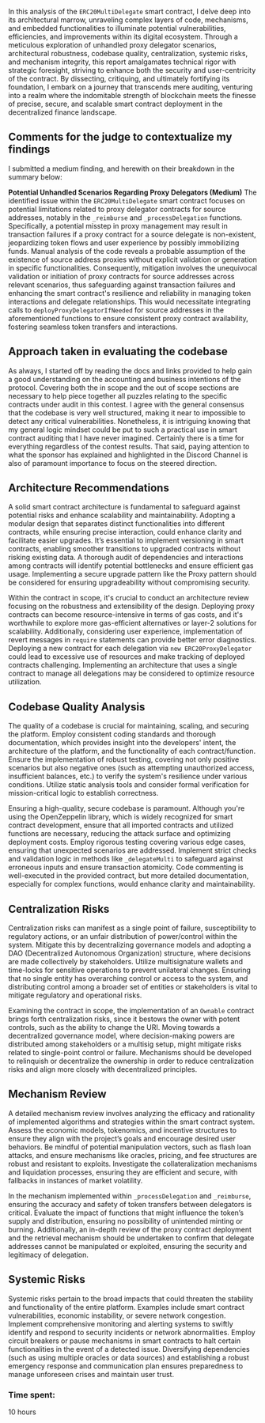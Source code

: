 In this analysis of the `ERC20MultiDelegate` smart contract, I delve deep into its architectural marrow, unraveling complex layers of code, mechanisms, and embedded functionalities to illuminate potential vulnerabilities, efficiencies, and improvements within its digital ecosystem. Through a meticulous exploration of unhandled proxy delegator scenarios, architectural robustness, codebase quality, centralization, systemic risks, and mechanism integrity, this report amalgamates technical rigor with strategic foresight, striving to enhance both the security and user-centricity of the contract. By dissecting, critiquing, and ultimately fortifying its foundation, I embark on a journey that transcends mere auditing, venturing into a realm where the indomitable strength of blockchain meets the finesse of precise, secure, and scalable smart contract deployment in the decentralized finance landscape.

## Comments for the judge to contextualize my findings
I submitted a medium finding, and herewith on their breakdown in the summary below:

**Potential Unhandled Scenarios Regarding Proxy Delegators (Medium)**
The identified issue within the `ERC20MultiDelegate` smart contract focuses on potential limitations related to proxy delegator contracts for source addresses, notably in the `_reimburse` and `_processDelegation` functions. Specifically, a potential misstep in proxy management may result in transaction failures if a proxy contract for a source delegate is non-existent, jeopardizing token flows and user experience by possibly immobilizing funds. Manual analysis of the code reveals a probable assumption of the existence of source address proxies without explicit validation or generation in specific functionalities. Consequently, mitigation involves the unequivocal validation or initiation of proxy contracts for source addresses across relevant scenarios, thus safeguarding against transaction failures and enhancing the smart contract's resilience and reliability in managing token interactions and delegate relationships. This would necessitate integrating calls to `deployProxyDelegatorIfNeeded` for source addresses in the aforementioned functions to ensure consistent proxy contract availability, fostering seamless token transfers and interactions.

## Approach taken in evaluating the codebase
As always, I started off by reading the docs and links provided to help gain a good understanding on the accounting and business intentions of the protocol. Covering both the in scope and the out of scope sections are necessary to help piece together all puzzles relating to the specific contracts under audit in this contest. I agree with the general consensus that the codebase is very well structured, making it near to impossible to detect any critical vulnerabilities. Nonetheless, it is intriguing knowing that my general logic mindset could be put to such a practical use in smart contract auditing that I have never imagined. Certainly there is a time for everything regardless of the contest results. That said, paying attention to what the sponsor has explained and highlighted in the Discord Channel is also of paramount importance to focus on the steered direction.

## Architecture Recommendations
A solid smart contract architecture is fundamental to safeguard against potential risks and enhance scalability and maintainability. Adopting a modular design that separates distinct functionalities into different contracts, while ensuring precise interaction, could enhance clarity and facilitate easier upgrades. It’s essential to implement versioning in smart contracts, enabling smoother transitions to upgraded contracts without risking existing data. A thorough audit of dependencies and interactions among contracts will identify potential bottlenecks and ensure efficient gas usage. Implementing a secure upgrade pattern like the Proxy pattern should be considered for ensuring upgradeability without compromising security.

Within the contract in scope, it's crucial to conduct an architecture review focusing on the robustness and extensibility of the design. Deploying proxy contracts can become resource-intensive in terms of gas costs, and it's worthwhile to explore more gas-efficient alternatives or layer-2 solutions for scalability. Additionally, considering user experience, implementation of revert messages in `require` statements can provide better error diagnostics. Deploying a new contract for each delegation via `new ERC20ProxyDelegator` could lead to excessive use of resources and make tracking of deployed contracts challenging. Implementing an architecture that uses a single contract to manage all delegations may be considered to optimize resource utilization.

## Codebase Quality Analysis
The quality of a codebase is crucial for maintaining, scaling, and securing the platform. Employ consistent coding standards and thorough documentation, which provides insight into the developers' intent, the architecture of the platform, and the functionality of each contract/function. Ensure the implementation of robust testing, covering not only positive scenarios but also negative ones (such as attempting unauthorized access, insufficient balances, etc.) to verify the system's resilience under various conditions. Utilize static analysis tools and consider formal verification for mission-critical logic to establish correctness.

Ensuring a high-quality, secure codebase is paramount. Although you're using the OpenZeppelin library, which is widely recognized for smart contract development, ensure that all imported contracts and utilized functions are necessary, reducing the attack surface and optimizing deployment costs. Employ rigorous testing covering various edge cases, ensuring that unexpected scenarios are addressed. Implement strict checks and validation logic in methods like `_delegateMulti` to safeguard against erroneous inputs and ensure transaction atomicity. Code commenting is well-executed in the provided contract, but more detailed documentation, especially for complex functions, would enhance clarity and maintainability.

## Centralization Risks
Centralization risks can manifest as a single point of failure, susceptibility to regulatory actions, or an unfair distribution of power/control within the system. Mitigate this by decentralizing governance models and adopting a DAO (Decentralized Autonomous Organization) structure, where decisions are made collectively by stakeholders. Utilize multisignature wallets and time-locks for sensitive operations to prevent unilateral changes. Ensuring that no single entity has overarching control or access to the system, and distributing control among a broader set of entities or stakeholders is vital to mitigate regulatory and operational risks.

Examining the contract in scope, the implementation of an `Ownable` contract brings forth centralization risks, since it bestows the owner with potent controls, such as the ability to change the URI. Moving towards a decentralized governance model, where decision-making powers are distributed among stakeholders or a multisig setup, might mitigate risks related to single-point control or failure. Mechanisms should be developed to relinquish or decentralize the ownership in order to reduce centralization risks and align more closely with decentralized principles.

## Mechanism Review
A detailed mechanism review involves analyzing the efficacy and rationality of implemented algorithms and strategies within the smart contract system. Assess the economic models, tokenomics, and incentive structures to ensure they align with the project’s goals and encourage desired user behaviors. Be mindful of potential manipulation vectors, such as flash loan attacks, and ensure mechanisms like oracles, pricing, and fee structures are robust and resistant to exploits. Investigate the collateralization mechanisms and liquidation processes, ensuring they are efficient and secure, with fallbacks in instances of market volatility.

In the mechanism implemented within `_processDelegation` and `_reimburse`, ensuring the accuracy and safety of token transfers between delegators is critical. Evaluate the impact of functions that might influence the token’s supply and distribution, ensuring no possibility of unintended minting or burning. Additionally, an in-depth review of the proxy contract deployment and the retrieval mechanism should be undertaken to confirm that delegate addresses cannot be manipulated or exploited, ensuring the security and legitimacy of delegation.

## Systemic Risks
Systemic risks pertain to the broad impacts that could threaten the stability and functionality of the entire platform. Examples include smart contract vulnerabilities, economic instability, or severe network congestion. Implement comprehensive monitoring and alerting systems to swiftly identify and respond to security incidents or network abnormalities. Employ circuit breakers or pause mechanisms in smart contracts to halt certain functionalities in the event of a detected issue. Diversifying dependencies (such as using multiple oracles or data sources) and establishing a robust emergency response and communication plan ensures preparedness to manage unforeseen crises and maintain user trust.

### Time spent:
10 hours